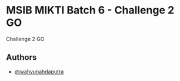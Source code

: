 # MSIB MIKTI Batch 6 - Challenge 2 GO
Challenge 2 GO 

## Authors

- [@wahyunahdaputra](https://github.com/wahyunahdaputra)